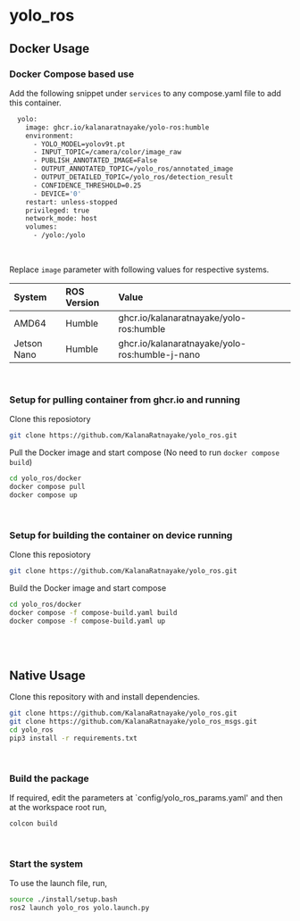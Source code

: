 # yolo_ros

## Docker Usage

### Docker Compose based use

Add the following snippet under `services` to any compose.yaml file to add this container.

```bash
  yolo:
    image: ghcr.io/kalanaratnayake/yolo-ros:humble
    environment:
      - YOLO_MODEL=yolov9t.pt
      - INPUT_TOPIC=/camera/color/image_raw
      - PUBLISH_ANNOTATED_IMAGE=False
      - OUTPUT_ANNOTATED_TOPIC=/yolo_ros/annotated_image
      - OUTPUT_DETAILED_TOPIC=/yolo_ros/detection_result
      - CONFIDENCE_THRESHOLD=0.25
      - DEVICE='0' 
    restart: unless-stopped
    privileged: true
    network_mode: host
    volumes:
      - /yolo:/yolo
```
<br>

Replace `image` parameter with following values for respective systems.

| System       | ROS Version | Value |
| :---         | :---        | :---  |
| AMD64        | Humble      | ghcr.io/kalanaratnayake/yolo-ros:humble |
| Jetson Nano  | Humble      | ghcr.io/kalanaratnayake/yolo-ros:humble-j-nano |

<br>

### Setup for pulling container from ghcr.io and running

Clone this reposiotory

```bash
git clone https://github.com/KalanaRatnayake/yolo_ros.git
```

Pull the Docker image and start compose (No need to run `docker compose build`)
```bash
cd yolo_ros/docker
docker compose pull
docker compose up
```

<br>

### Setup for building the container on device running

Clone this reposiotory

```bash
git clone https://github.com/KalanaRatnayake/yolo_ros.git
```

Build the Docker image and start compose
```bash
cd yolo_ros/docker
docker compose -f compose-build.yaml build
docker compose -f compose-build.yaml up
```

<br>
<br>

## Native Usage

Clone this repository with and install dependencies.

```bash
git clone https://github.com/KalanaRatnayake/yolo_ros.git
git clone https://github.com/KalanaRatnayake/yolo_ros_msgs.git
cd yolo_ros
pip3 install -r requirements.txt
```

<br>

### Build the package

If required, edit the parameters at `config/yolo_ros_params.yaml' and then at the workspace root run,
```bash
colcon build
```
<br>

### Start the system

To use the launch file, run,

```bash
source ./install/setup.bash
ros2 launch yolo_ros yolo.launch.py
```